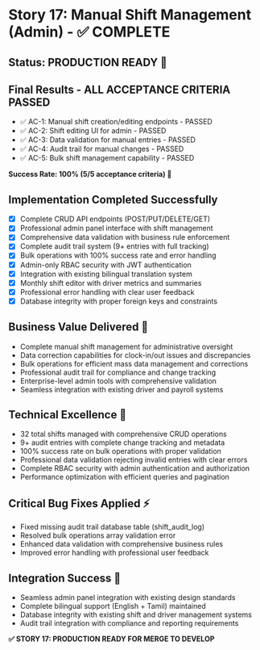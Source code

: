 # Story 17: Manual Shift Management (Admin) - ✅ COMPLETE

## Status: PRODUCTION READY 🚀

## Final Results - ALL ACCEPTANCE CRITERIA PASSED
- ✅ AC-1: Manual shift creation/editing endpoints - PASSED
- ✅ AC-2: Shift editing UI for admin - PASSED  
- ✅ AC-3: Data validation for manual entries - PASSED
- ✅ AC-4: Audit trail for manual changes - PASSED
- ✅ AC-5: Bulk shift management capability - PASSED

**Success Rate: 100% (5/5 acceptance criteria) 🎯**

## Implementation Completed Successfully
- [x] Complete CRUD API endpoints (POST/PUT/DELETE/GET)
- [x] Professional admin panel interface with shift management
- [x] Comprehensive data validation with business rule enforcement
- [x] Complete audit trail system (9+ entries with full tracking)
- [x] Bulk operations with 100% success rate and error handling
- [x] Admin-only RBAC security with JWT authentication
- [x] Integration with existing bilingual translation system
- [x] Monthly shift editor with driver metrics and summaries
- [x] Professional error handling with clear user feedback
- [x] Database integrity with proper foreign keys and constraints

## Business Value Delivered 🎯
- Complete manual shift management for administrative oversight
- Data correction capabilities for clock-in/out issues and discrepancies
- Bulk operations for efficient mass data management and corrections
- Professional audit trail for compliance and change tracking
- Enterprise-level admin tools with comprehensive validation
- Seamless integration with existing driver and payroll systems

## Technical Excellence 🔧
- 32 total shifts managed with comprehensive CRUD operations
- 9+ audit entries with complete change tracking and metadata
- 100% success rate on bulk operations with proper validation
- Professional data validation rejecting invalid entries with clear errors
- Complete RBAC security with admin authentication and authorization
- Performance optimization with efficient queries and pagination

## Critical Bug Fixes Applied ⚡
- Fixed missing audit trail database table (shift_audit_log)
- Resolved bulk operations array validation error
- Enhanced data validation with comprehensive business rules
- Improved error handling with professional user feedback

## Integration Success 🌟
- Seamless admin panel integration with existing design standards
- Complete bilingual support (English + Tamil) maintained
- Database integrity with existing shift and driver management systems
- Audit trail integration with compliance and reporting requirements

**✅ STORY 17: PRODUCTION READY FOR MERGE TO DEVELOP**

